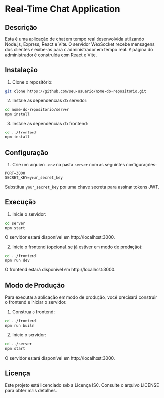 # Real-Time Chat Application

## Descrição

Esta é uma aplicação de chat em tempo real desenvolvida utilizando Node.js, Express, React e Vite. O servidor WebSocket recebe mensagens dos clientes e exibe-as para o administrador em tempo real. A página do administrador é construída com React e Vite.

## Instalação

1. Clone o repositório:

```bash
git clone https://github.com/seu-usuario/nome-do-repositorio.git
```

2. Instale as dependências do servidor:

```bash
cd nome-do-repositorio/server
npm install
```

3. Instale as dependências do frontend:

```bash
cd ../frontend
npm install
```

## Configuração

1. Crie um arquivo `.env` na pasta `server` com as seguintes configurações:

```env
PORT=3000
SECRET_KEY=your_secret_key
```

Substitua `your_secret_key` por uma chave secreta para assinar tokens JWT.

## Execução

1. Inicie o servidor:

```bash
cd server
npm start
```

O servidor estará disponível em http://localhost:3000.

2. Inicie o frontend (opcional, se já estiver em modo de produção):

```bash
cd ../frontend
npm run dev
```

O frontend estará disponível em http://localhost:3000.

## Modo de Produção

Para executar a aplicação em modo de produção, você precisará construir o frontend e iniciar o servidor.

1. Construa o frontend:

```bash
cd ../frontend
npm run build
```

2. Inicie o servidor:

```bash
cd ../server
npm start
```

O servidor estará disponível em http://localhost:3000.

## Licença

Este projeto está licenciado sob a Licença ISC. Consulte o arquivo LICENSE para obter mais detalhes.